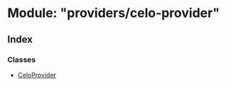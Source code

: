# Module: "providers/celo-provider"

## Index

### Classes

* [CeloProvider](../classes/_providers_celo_provider_.celoprovider.md)
